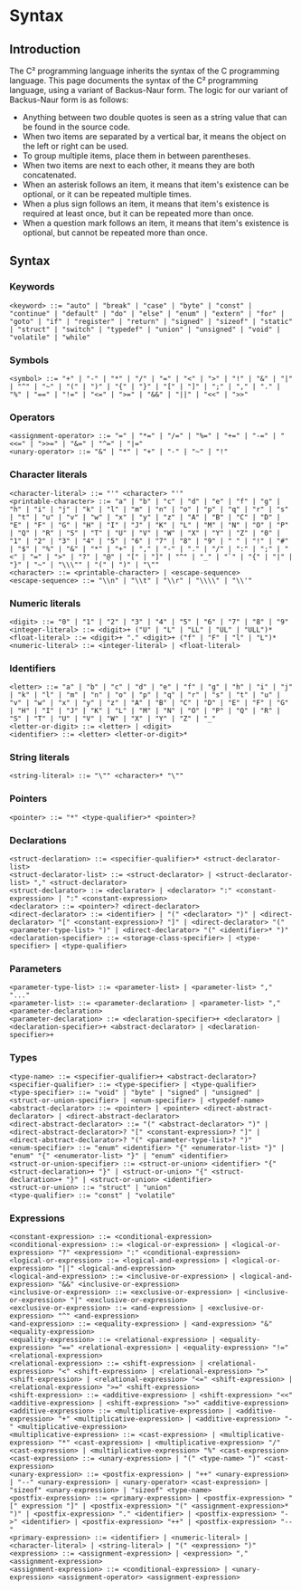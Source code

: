 # Syntax
## Introduction
The C² programming language inherits the syntax of the C programming language. This page documents the syntax of the C² programming language, using a variant of Backus-Naur form.
The logic for our variant of Backus-Naur form is as follows:
* Anything between two double quotes is seen as a string value that can be found in the source code.
* When two items are separated by a vertical bar, it means the object on the left or right can be used.
* To group multiple items, place them in between parentheses.
* When two items are next to each other, it means they are both concatenated.
* When an asterisk follows an item, it means that item's existence can be optional, or it can be repeated multiple times.
* When a plus sign follows an item, it means that item's existence is required at least once, but it can be repeated more than once.
* When a question mark follows an item, it means that item's existence is optional, but cannot be repeated more than once.
## Syntax
### Keywords
```bnf
<keyword> ::= "auto" | "break" | "case" | "byte" | "const" | "continue" | "default" | "do" | "else" | "enum" | "extern" | "for" | "goto" | "if" | "register" | "return" | "signed" | "sizeof" | "static" | "struct" | "switch" | "typedef" | "union" | "unsigned" | "void" | "volatile" | "while"
```
### Symbols
```bnf
<symbol> ::= "+" | "-" | "*" | "/" | "=" | "<" | ">" | "!" | "&" | "|" | "^" | "~" | "(" | ")" | "{" | "}" | "[" | "]" | ";" | "," | "." | "%" | "==" | "!=" | "<=" | ">=" | "&&" | "||" | "<<" | ">>"
```
### Operators
```bnf
<assignment-operator> ::= "=" | "*=" | "/=" | "%=" | "+=" | "-=" | "<<=" | ">>=" | "&=" | "^=" | "|="
<unary-operator> ::= "&" | "*" | "+" | "-" | "~" | "!"
```
### Character literals
```bnf
<character-literal> ::= "'" <character> "'"
<printable-character> ::= "a" | "b" | "c" | "d" | "e" | "f" | "g" | "h" | "i" | "j" | "k" | "l" | "m" | "n" | "o" | "p" | "q" | "r" | "s" | "t" | "u" | "v" | "w" | "x" | "y" | "z" | "A" | "B" | "C" | "D" | "E" | "F" | "G" | "H" | "I" | "J" | "K" | "L" | "M" | "N" | "O" | "P" | "Q" | "R" | "S" | "T" | "U" | "V" | "W" | "X" | "Y" | "Z" | "0" | "1" | "2" | "3" | "4" | "5" | "6" | "7" | "8" | "9" | " " | "!" | "#" | "$" | "%" | "&" | "*" | "+" | "," | "-" | "." | "/" | ":" | ";" | "<" | "=" | ">" | "?" | "@" | "[" | "]" | "^" | "_" | "`" | "{" | "|" | "}" | "~" | "\\\"" | "(" | ")" | "\""
<character> ::= <printable-character> | <escape-sequence>
<escape-sequence> ::= "\\n" | "\\t" | "\\r" | "\\\\" | "\\'"
```
### Numeric literals
```bnf
<digit> ::= "0" | "1" | "2" | "3" | "4" | "5" | "6" | "7" | "8" | "9"
<integer-literal> ::= <digit>+ ("U" | "L" | "LL" | "UL" | "ULL")*
<float-literal> ::= <digit>+ "." <digit>+ ("f" | "F" | "l" | "L")*
<numeric-literal> ::= <integer-literal> | <float-literal>
```
### Identifiers
```bnf
<letter> ::= "a" | "b" | "c" | "d" | "e" | "f" | "g" | "h" | "i" | "j" | "k" | "l" | "m" | "n" | "o" | "p" | "q" | "r" | "s" | "t" | "u" | "v" | "w" | "x" | "y" | "z" | "A" | "B" | "C" | "D" | "E" | "F" | "G" | "H" | "I" | "J" | "K" | "L" | "M" | "N" | "O" | "P" | "Q" | "R" | "S" | "T" | "U" | "V" | "W" | "X" | "Y" | "Z" | "_"
<letter-or-digit> ::= <letter> | <digit>
<identifier> ::= <letter> <letter-or-digit>*
```
### String literals
```bnf
<string-literal> ::= "\"" <character>* "\""
```
### Pointers
```bnf
<pointer> ::= "*" <type-qualifier>* <pointer>?
```
### Declarations
```bnf
<struct-declaration> ::= <specifier-qualifier>* <struct-declarator-list>
<struct-declarator-list> ::= <struct-declarator> | <struct-declarator-list> "," <struct-declarator>
<struct-declarator> ::= <declarator> | <declarator> ":" <constant-expression> | ":" <constant-expression>
<declarator> ::= <pointer>? <direct-declarator>
<direct-declarator> ::= <identifier> | "(" <declarator> ")" | <direct-declarator> "[" <constant-expression>? "]" | <direct-declarator> "(" <parameter-type-list> ")" | <direct-declarator> "(" <identifier>* ")"
<declaration-specifier> ::= <storage-class-specifier> | <type-specifier> | <type-qualifier>
```
### Parameters
```bnf
<parameter-type-list> ::= <parameter-list> | <parameter-list> "," "..."
<parameter-list> ::= <parameter-declaration> | <parameter-list> "," <parameter-declaration>
<parameter-declaration> ::= <declaration-specifier>+ <declarator> | <declaration-specifier>+ <abstract-declarator> | <declaration-specifier>+
```
### Types
```bnf
<type-name> ::= <specifier-qualifier>+ <abstract-declarator>?
<specifier-qualifier> ::= <type-specifier> | <type-qualifier>
<type-specifier> ::= "void" | "byte" | "signed" | "unsigned" | <struct-or-union-specifier> | <enum-specifier> | <typedef-name>
<abstract-declarator> ::= <pointer> | <pointer> <direct-abstract-declarator> | <direct-abstract-declarator>
<direct-abstract-declarator> ::= "(" <abstract-declarator> ")" | <direct-abstract-declarator>? "[" <constant-expression>? "]" | <direct-abstract-declarator>? "(" <parameter-type-list>? ")"
<enum-specifier> ::= "enum" <identifier> "{" <enumerator-list> "}" | "enum" "{" <enumerator-list> "}" | "enum" <identifier>
<struct-or-union-specifier> ::= <struct-or-union> <identifier> "{" <struct-declaration>+ "}" | <struct-or-union> "{" <struct-declaration>+ "}" | <struct-or-union> <identifier>
<struct-or-union> ::= "struct" | "union"
<type-qualifier> ::= "const" | "volatile"
```
### Expressions
```bnf
<constant-expression> ::= <conditional-expression>
<conditional-expression> ::= <logical-or-expression> | <logical-or-expression> "?" <expression> ":" <conditional-expression>
<logical-or-expression> ::= <logical-and-expression> | <logical-or-expression> "||" <logical-and-expression>
<logical-and-expression> ::= <inclusive-or-expression> | <logical-and-expression> "&&" <inclusive-or-expression>
<inclusive-or-expression> ::= <exclusive-or-expression> | <inclusive-or-expression> "|" <exclusive-or-expression>
<exclusive-or-expression> ::= <and-expression> | <exclusive-or-expression> "^" <and-expression>
<and-expression> ::= <equality-expression> | <and-expression> "&" <equality-expression>
<equality-expression> ::= <relational-expression> | <equality-expression> "==" <relational-expression> | <equality-expression> "!=" <relational-expression>
<relational-expression> ::= <shift-expression> | <relational-expression> "<" <shift-expression> | <relational-expression> ">" <shift-expression> | <relational-expression> "<=" <shift-expression> | <relational-expression> ">=" <shift-expression>
<shift-expression> ::= <additive-expression> | <shift-expression> "<<" <additive-expression> | <shift-expression> ">>" <additive-expression>
<additive-expression> ::= <multiplicative-expression> | <additive-expression> "+" <multiplicative-expression> | <additive-expression> "-" <multiplicative-expression>
<multiplicative-expression> ::= <cast-expression> | <multiplicative-expression> "*" <cast-expression> | <multiplicative-expression> "/" <cast-expression> | <multiplicative-expression> "%" <cast-expression>
<cast-expression> ::= <unary-expression> | "(" <type-name> ")" <cast-expression>
<unary-expression> ::= <postfix-expression> | "++" <unary-expression> | "--" <unary-expression> | <unary-operator> <cast-expression> | "sizeof" <unary-expression> | "sizeof" <type-name>
<postfix-expression> ::= <primary-expression> | <postfix-expression> "[" expression "]" | <postfix-expression> "(" <assignment-expression>* ")" | <postfix-expression> "." <identifier> | <postfix-expression> "->" <identifier> | <postfix-expression> "++" | <postfix-expression> "--"
<primary-expression> ::= <identifier> | <numeric-literal> | <character-literal> | <string-literal> | "(" <expression> ")"
<expression> ::= <assignment-expression> | <expression> "," <assignment-expression>
<assignment-expression> ::= <conditional-expression> | <unary-expression> <assignment-operator> <assignment-expression>
```